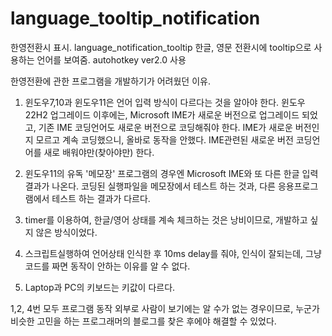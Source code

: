 # language_tooltip_notification
한영전환시 표시. language_notification_tooltip
한글, 영문 전환시에 tooltip으로 사용하는 언어를 보여줌.
autohotkey ver2.0 사용

한영전환에 관한 프로그램을 개발하기가 어려웠던 이유.

1. 윈도우7,10과 윈도우11은 언어 입력 방식이 다르다는 것을 알아야 한다.
윈도우 22H2 업그레이드 이후에는, Microsoft IME가 새로운 버전으로 업그레이드 되었고,
기존 IME 코딩언어도 새로운 버전으로 코딩해줘야 한다.
IME가 새로운 버전인지 모르고 계속 코딩했으니, 올바로 동작을 안했다.
IME관련된 새로운 버전 코딩언어를 새로 배워야만(찾아야만) 한다.

2. 윈도우11의 유독 '메모장' 프로그램의 경우엔 Microsoft IME와 또 다른 한글 입력 결과가 나온다.
코딩된 실행파일을 메모장에서 테스트 하는 것과, 다른 응용프로그램에서 테스트 하는 결과가 다르다.

3. timer를 이용하여, 한글/영어 상태를 계속 체크하는 것은 낭비이므로, 개발하고 싶지 않은 방식이었다.

4. 스크립트실행하여 언어상태 인식한 후 10ms delay를 줘야, 인식이 잘되는데, 그냥 코드를 짜면 동작이 안하는 이유를 알 수 없다.

5. Laptop과 PC의 키보드는 키값이 다르다.

1,2, 4번 모두 프로그램 동작 외부로 사람이 보기에는 알 수가 없는 경우이므로, 
누군가 비슷한 고민을 하는 프로그래머의 블로그를 찾은 후에야 해결할 수 있었다.
